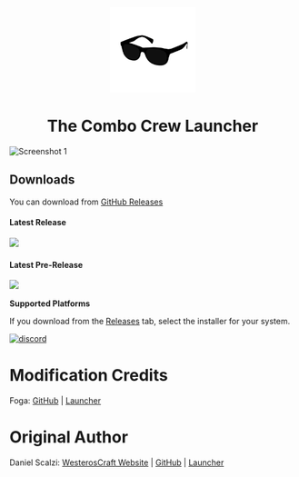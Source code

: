 <p align="center"><img src="./app/assets/images/Gif-Launcher.gif" width="150px" height="150px" alt="aventium softworks"></p>

<h1 align="center">The Combo Crew Launcher</h1>

![Screenshot 1](https://i.imgur.com/oyDJ9FO.png)

## Downloads

You can download from [GitHub Releases](https://github.com/Foga2H/TheComboCrewLauncher/releases)

#### Latest Release

[![](https://img.shields.io/github/release/Foga2H/TheComboCrewLauncher.svg?style=flat-square)](https://github.com/Foga2H/TheComboCrewLauncher/releases/latest)

#### Latest Pre-Release
[![](https://img.shields.io/github/release/Foga2H/TheComboCrewLauncher/all.svg?style=flat-square)](https://github.com/Foga2H/TheComboCrewLauncher/releases)

**Supported Platforms**

If you download from the [Releases](https://github.com/dscalzi/ElectronLauncher/releases) tab, select the installer for your system.

[![discord](https://discordapp.com/api/guilds/421839473568120843/embed.png?style=banner2)][discord]

[discord]: https://discord.gg/gmcMRRk 'Discord'

# Modification Credits
Foga: [GitHub][foga2h] | [Launcher][thecombocrewlauncher]

# Original Author
Daniel Scalzi: [WesterosCraft Website][westeroscraftweb] | [GitHub][westeroscraftgithub] | [Launcher][westeroscraftgithublauncher]

[westeroscraftweb]: https://www.westeroscraft.com/
[westeroscraftgithub]: https://github.com/WesterosCraftCode
[westeroscraftgithublauncher]: https://github.com/WesterosCraftCode/ElectronLauncher

[foga2h]: https://github.com/foga2h
[thecombocrewlauncher]: https://github.com/Foga2H/TheComboCrewLauncher